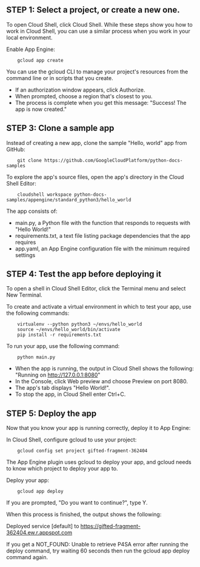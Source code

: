## STEP 1: Select a project, or create a new one.

To open Cloud Shell, click Cloud Shell. While these steps show you how to work in Cloud Shell, you can use a similar process when you work in your local environment.

Enable App Engine:
```
    gcloud app create
```

You can use the gcloud CLI to manage your project's resources from the command line or in scripts that you create.
- If an authorization window appears, click Authorize.
- When prompted, choose a region that's closest to you.
- The process is complete when you get this message: "Success! The app is now created."

## STEP 3: Clone a sample app

Instead of creating a new app, clone the sample "Hello, world" app from GitHub:
```
    git clone https://github.com/GoogleCloudPlatform/python-docs-samples
```

To explore the app's source files, open the app's directory in the Cloud Shell Editor:
```
    cloudshell workspace python-docs-samples/appengine/standard_python3/hello_world
```

The app consists of:

- main.py, a Python file with the function that responds to requests with "Hello World!"
- requirements.txt, a text file listing package dependencies that the app requires
- app.yaml, an App Engine configuration file with the minimum required settings

## STEP 4: Test the app before deploying it

To open a shell in Cloud Shell Editor, click the Terminal menu and select New Terminal.

To create and activate a virtual environment in which to test your app, use the following commands:
```
    virtualenv --python python3 ~/envs/hello_world
    source ~/envs/hello_world/bin/activate
    pip install -r requirements.txt
```

To run your app, use the following command:
```
    python main.py
```

- When the app is running, the output in Cloud Shell shows the following: "Running on http://127.0.0.1:8080"
- In the Console, click  Web preview and choose Preview on port 8080.
- The app's tab displays "Hello World!".
- To stop the app, in Cloud Shell enter Ctrl+C.

## STEP 5: Deploy the app

Now that you know your app is running correctly, deploy it to App Engine:

In Cloud Shell, configure gcloud to use your project:
```
    gcloud config set project gifted-fragment-362404
```

The App Engine plugin uses gcloud to deploy your app, and gcloud needs to know which project to deploy your app to.

Deploy your app:
```
    gcloud app deploy
```

If you are prompted, "Do you want to continue?", type Y.

When this process is finished, the output shows the following:

Deployed service [default] to https://gifted-fragment-362404.ew.r.appspot.com

If you get a NOT_FOUND: Unable to retrieve P4SA error after running the deploy command, try waiting 60 seconds then run the gcloud app deploy command again.
